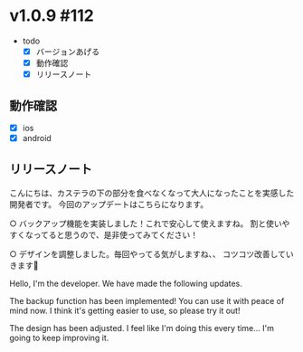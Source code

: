 # v1.0.9 #112

- todo
  - [x] バージョンあげる
  - [x] 動作確認
  - [x] リリースノート

## 動作確認

- [x] ios
- [x] android

## リリースノート

こんにちは、カステラの下の部分を食べなくなって大人になったことを実感した開発者です。
今回のアップデートはこちらになります。

○ バックアップ機能を実装しました！これで安心して使えますね。
割と使いやすくなってると思うので、是非使ってみてください！

○ デザインを調整しました。毎回やってる気がしますね、、
コツコツ改善していきます💪

Hello, I'm the developer.
We have made the following updates.

The backup function has been implemented! You can use it with peace of mind now.
I think it's getting easier to use, so please try it out!

The design has been adjusted. I feel like I'm doing this every time...
I'm going to keep improving it.
